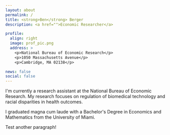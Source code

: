 ```yaml
---
layout: about
permalink: /
title: <strong>Ben</strong> Berger
description: <a href="">Economic Researcher</a>

profile:
  align: right
  image: prof_pic.png
  address: >
    <p>National Bureau of Economic Research</p>
    <p>1050 Massachusetts Avenue</p>
    <p>Cambridge, MA 02138</p>

news: false
social: false
---
```


I'm currently a research assistant at the National Bureau of Economic Research. My research focuses on regulation of biomedical technology and racial disparities in health outcomes.

I graduated magna cum laude with a Bachelor's Degree in Economics and Mathematics from the University of Miami. 

Test another paragraph!
